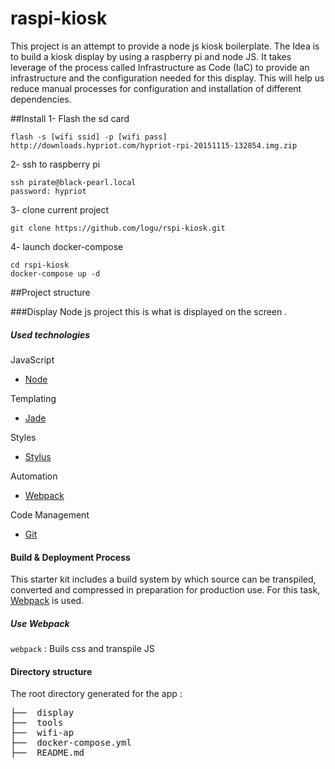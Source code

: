 # raspi-kiosk

This project is an attempt to provide a node js kiosk boilerplate. The Idea is to build a kiosk display by using a
raspberry pi and node JS. It takes leverage of the process called Infrastructure as Code (IaC) to provide an
infrastructure and the configuration needed for this display. This will help us reduce manual processes for
configuration and installation of different dependencies.

##Install
1- Flash the sd card

````
flash -s [wifi ssid] -p [wifi pass] http://downloads.hypriot.com/hypriot-rpi-20151115-132854.img.zip
````
2- ssh to raspberry pi
````
ssh pirate@black-pearl.local
password: hypriot
````
3- clone current project
````
git clone https://github.com/logu/rspi-kiosk.git
````
4- launch docker-compose
````
cd rspi-kiosk
docker-compose up -d
````

##Project structure

###Display
Node js project this is what is displayed on the screen .

##### Used technologies

JavaScript
- [Node](https://nodejs.org/)

Templating
- [Jade](https://pugjs.org/api/getting-started.html)

Styles
- [Stylus](http://stylus-lang.com/)

Automation
- [Webpack](https://webpack.github.io/docs/)

Code Management
- [Git](https://git-scm.com/)


#### Build & Deployment Process

This starter kit includes a build system by which source can be transpiled, converted and compressed in preparation for production use. For this task, [Webpack](https://webpack.github.io/docs/) is used.

##### Use Webpack

`webpack` : Buils css and transpile JS

#### Directory structure

The root directory generated for the app :
<pre>
├──  display
├──  tools
├──  wifi-ap
├──  docker-compose.yml
├──  README.md

</pre>
